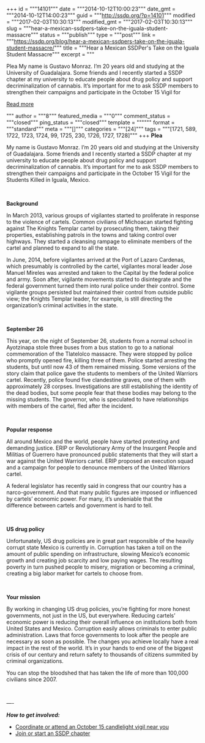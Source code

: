 +++
id = """14101"""
date = """2014-10-12T10:00:23"""
date_gmt = """2014-10-12T14:00:23"""
guid = """http://ssdp.org/?p=14101"""
modified = """2017-02-03T10:30:13"""
modified_gmt = """2017-02-03T10:30:13"""
slug = """hear-a-mexican-ssdpers-take-on-the-iguala-student-massacre"""
status = """publish"""
type = """post"""
link = """https://ssdp.org/blog/hear-a-mexican-ssdpers-take-on-the-iguala-student-massacre/"""
title = """Hear a Mexican SSDPer&#039;s Take on the Iguala Student Massacre"""
excerpt = """<p>Plea My name is Gustavo Monraz. I’m 20 years old and studying at the University of Guadalajara. Some friends and I recently started a SSDP chapter at my university to educate people about drug policy and support decriminalization of cannabis. It’s important for me to ask SSDP members to strengthen their campaigns and participate in the October 15 Vigil for</p>
<div class="h10"></div>
<p><a class="more-link2 flat" href="https://ssdp.org/blog/hear-a-mexican-ssdpers-take-on-the-iguala-student-massacre/">Read more</a></p>
"""
author = """8"""
featured_media = """0"""
comment_status = """closed"""
ping_status = """closed"""
template = """"""
format = """standard"""
meta = """[]"""
categories = """[24]"""
tags = """[1721, 589, 1722, 1723, 1724, 99, 1725, 230, 1726, 1727, 1728]"""
+++
<b>Plea</b>

My name is Gustavo Monraz. I’m 20 years old and studying at the University of Guadalajara. Some friends and I recently started a SSDP chapter at my university to educate people about drug policy and support decriminalization of cannabis. It’s important for me to ask SSDP members to strengthen their campaigns and participate in the October 15 Vigil for the Students Killed in Iguala, Mexico.

&nbsp;

<b>Background</b>

In March 2013, various groups of vigilantes started to proliferate in response to the violence of cartels. Common civilians of Michoacan started fighting against The Knights Templar cartel by prosecuting them, taking their properties, establishing patrols in the towns and taking control over highways. They started a cleansing rampage to eliminate members of the cartel and planned to expand to all the state.

In June, 2014, before vigilantes arrived at the Port of Lazaro Cardenas, which presumably is controlled by the cartel, vigilantes moral leader Jose Manuel Mireles was arrested and taken to the Capital by the federal police and army. Soon after, vigilante movements started to disintegrate and the federal government turned them into rural police under their control. Some vigilante groups persisted but maintained their control from outside public view; the Knights Templar leader, for example, is still directing the organization&#8217;s criminal activities in the state.

&nbsp;

<b>September 26</b>

This year, on the night of September 26, students from a normal school in Ayotzinapa stole three buses from a bus station to go to a national commemoration of the Tlatelolco massacre. They were stopped by police who promptly opened fire, killing three of them. Police started arresting the students, but until now 43 of them remained missing. Some versions of the story claim that police gave the students to members of the United Warriors cartel. Recently, police found five clandestine graves, one of them with approximately 28 corpses. Investigations are still establishing the identity of the dead bodies, but some people fear that these bodies may belong to the missing students. The governor, who is speculated to have relationships with members of the cartel, fled after the incident.

&nbsp;

<b>Popular response</b>

All around Mexico and the world, people have started protesting and demanding justice. ERIP or Revolutionary Army of the Insurgent People and Militias of Guerrero have pronounced public statements that they will start a war against the United Warriors cartel. ERIP proposed an execution squad and a campaign for people to denounce members of the United Warriors cartel.

A federal legislator has recently said in congress that our country has a narco-government. And that many public figures are imposed or influenced by cartels’ economic power. For many, it’s undeniable that the difference between cartels and government is hard to tell.

&nbsp;

<b>US drug policy</b>

Unfortunately, US drug policies are in great part responsible of the heavily corrupt state Mexico is currently in. Corruption has taken a toll on the amount of public spending on infrastructure, slowing Mexico’s economic growth and creating job scarcity and low paying wages. The resulting poverty in turn pushed people to misery, migration or becoming a criminal, creating a big labor market for cartels to choose from.

&nbsp;

<b>Your mission</b>

By working in changing US drug policies, you’re fighting for more honest governments, not just in the US, but everywhere. Reducing cartels’ economic power is reducing their overall influence on institutions both from United States and Mexico. Corruption easily allows criminals to enter public administration. Laws that force governments to look after the people are necessary as soon as possible. The changes you achieve locally have a real impact in the rest of the world. It’s in your hands to end one of the biggest crisis of our century and return safety to thousands of citizens summited by criminal organizations.

You can stop the bloodshed that has taken the life of more than 100,000 civilians since 2007.

&nbsp;

&#8212;-

<em><strong>How to get involved:</strong></em>
<ul>
	<li><a href="http://ssdp.org/vigil/" target="_blank">Coordinate or attend an October 15 candlelight vigil near you</a></li>
	<li><a href="http://ssdp.org/chapters/" target="_blank">Join or start an SSDP chapter</a></li>
</ul>
&nbsp;
